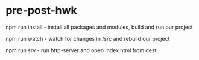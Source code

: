 # pre-post-hwk

<p>npm run install -  install all packages and modules, build and run our project</p>
<p>npm run watch  - watch for changes in /src and rebuild our project</p>
<p>npm run srv    - run http-server and open index.html from dest</p>

